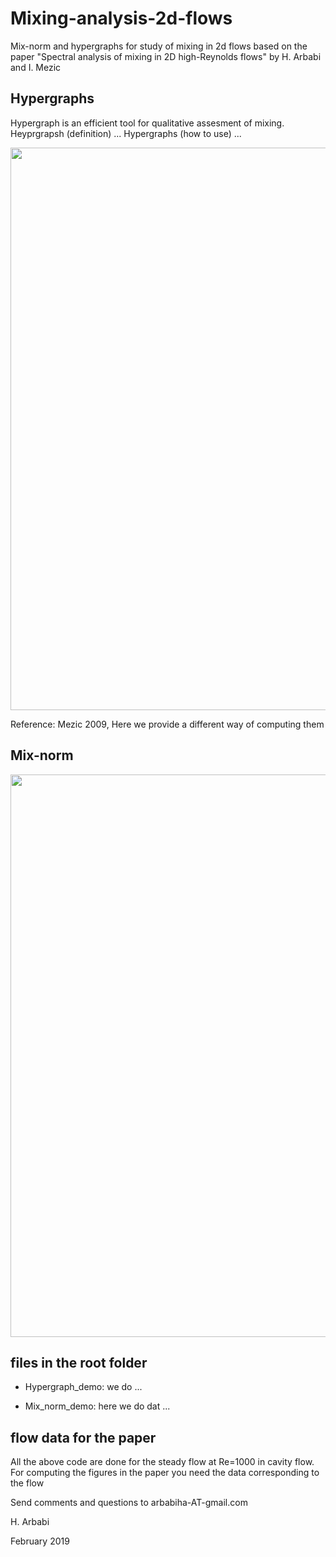 # Mixing-analysis-2d-flows
Mix-norm and hypergraphs for study of mixing in 2d flows
based on the paper "Spectral analysis of mixing in  2D high-Reynolds flows" by H. Arbabi and I. Mezic

## Hypergraphs
Hypergraph is an efficient tool for qualitative assesment of mixing. Heyprgrapsh (definition) ...
Hypergraphs (how to use) ...

<img src="../master/thehood/Poincare_vs_Hypergraphs.png" width="900">

Reference: Mezic 2009, 
Here we provide a different way of computing them

## Mix-norm 

<img src="../master/thehood/Poincare_vs_Hypergraphs.png" width="900">



## files in the root folder

* Hypergraph_demo: we do ...

* Mix_norm_demo: here we do dat ...


## flow data for the paper

All the above code are done for the steady flow at Re=1000 in cavity flow. For computing the figures in the paper you need the data corresponding to the flow




Send comments and questions to arbabiha-AT-gmail.com

H. Arbabi


February 2019
